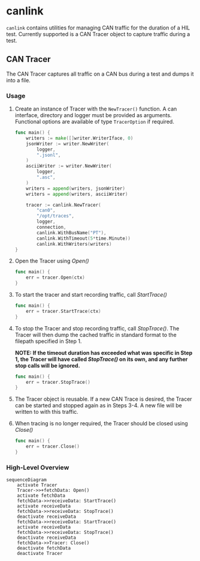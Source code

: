canlink
======================

`canlink` contains utilities for managing CAN traffic for the duration of a HIL test. Currently supported is a CAN Tracer object to capture traffic during a test.

CAN Tracer
---------------

The CAN Tracer captures all traffic on a CAN bus 
during a test and dumps it into a file.

### Usage

1) Create an instance of Tracer with the `NewTracer()` function. 
A can interface, directory and logger must be provided as arguments. 
Functional options are available of type `TracerOption` if required. 

    ```go
    func main() {
        writers := make([]writer.WriterIface, 0)
        jsonWriter := writer.NewWriter(
            logger,
            ".jsonl",
        )
        asciiWriter := writer.NewWriter(
            logger,
            ".asc",
        )
        writers = append(writers, jsonWriter)
        writers = append(writers, asciiWriter)

        tracer := canlink.NewTracer(
            "can0",
            "/opt/traces",
            logger,
            connection,
            canlink.WithBusName("PT"),
            canlink.WithTimeout(5*time.Minute))
            canlink.WithWriters(writers)
    }
    ```
2) Open the Tracer using _Open()_

    ```go
    func main() {
        err = tracer.Open(ctx)
    }
    ```
3) To start the tracer and start recording traffic, call _StartTrace()_

    ```go
    func main() {
        err = tracer.StartTrace(ctx)
    }
    ```
4) To stop the Tracer and stop recording traffic, call _StopTrace()_. The Tracer will then dump the cached traffic in standard format to the filepath specified in Step 1.

    __NOTE: If the timeout duration has exceeded what was specific in Step 1, the Tracer will have called _StopTrace()_ on its own, and any further stop calls will be ignored.__

    ```go
    func main() {
        err = tracer.StopTrace()
    }
    ```
5) The Tracer object is reusable. If a new CAN Trace is desired, the Tracer can be started and stopped again as in Steps 3-4. A new file will be written to with this traffic.

6) When tracing is no longer required, the Tracer should be closed using _Close()_

    ```go
    func main() {
        err = tracer.Close()
    }
    ```

 ### High-Level Overview
```mermaid
sequenceDiagram
    activate Tracer
    Tracer->>+fetchData: Open()
    activate fetchData
    fetchData->>receiveData: StartTrace()
    activate receiveData
    fetchData->>receiveData: StopTrace()
    deactivate receiveData
    fetchData->>receiveData: StartTrace()
    activate receiveData
    fetchData->>receiveData: StopTrace()
    deactivate receiveData
    fetchData->>Tracer: Close()
    deactivate fetchData
    deactivate Tracer
```
